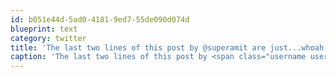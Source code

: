 ```yaml
---
id: b051e44d-5ad0-4181-9ed7-55de090d074d
blueprint: text
category: twitter
title: 'The last two lines of this post by @superamit are just...whoah tumblr.amitgupta.com/post/320742253…'
caption: 'The last two lines of this post by <span class="username username_linked">@<a href="https://twitter.com/superamit" title="Amit Gupta">superamit</a></span> are just...whoah <a href="http://tumblr.amitgupta.com/post/32074225382/one-year-ago" title="http://tumblr.amitgupta.com/post/32074225382/one-year-ago" class="link link_untco">tumblr.amitgupta.com/post/320742253…</a>'
---
```

